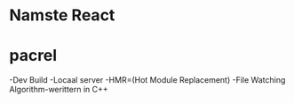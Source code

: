# Namste React 

# pacrel
-Dev Build
-Locaal server
-HMR=(Hot Module Replacement)
-File Watching Algorithm-werittern in C++

